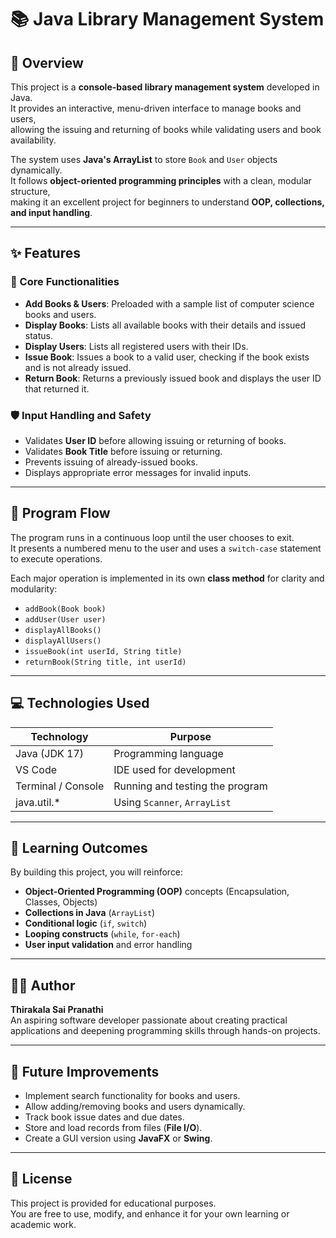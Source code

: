# 📚 Java Library Management System

## 📘 Overview
This project is a **console-based library management system** developed in Java.  
It provides an interactive, menu-driven interface to manage books and users,  
allowing the issuing and returning of books while validating users and book availability.  

The system uses **Java's ArrayList** to store `Book` and `User` objects dynamically.  
It follows **object-oriented programming principles** with a clean, modular structure,  
making it an excellent project for beginners to understand **OOP, collections, and input handling**.

---

## ✨ Features

### 🔹 Core Functionalities
- **Add Books & Users**: Preloaded with a sample list of computer science books and users.
- **Display Books**: Lists all available books with their details and issued status.
- **Display Users**: Lists all registered users with their IDs.
- **Issue Book**: Issues a book to a valid user, checking if the book exists and is not already issued.
- **Return Book**: Returns a previously issued book and displays the user ID that returned it.

### 🛡️ Input Handling and Safety
- Validates **User ID** before allowing issuing or returning of books.
- Validates **Book Title** before issuing or returning.
- Prevents issuing of already-issued books.
- Displays appropriate error messages for invalid inputs.

---

## 🔁 Program Flow
The program runs in a continuous loop until the user chooses to exit.  
It presents a numbered menu to the user and uses a `switch-case` statement to execute operations.

Each major operation is implemented in its own **class method** for clarity and modularity:

- `addBook(Book book)`
- `addUser(User user)`
- `displayAllBooks()`
- `displayAllUsers()`
- `issueBook(int userId, String title)`
- `returnBook(String title, int userId)`

---

## 💻 Technologies Used

| Technology | Purpose |
|------------|---------|
| Java (JDK 17) | Programming language |
| VS Code | IDE used for development |
| Terminal / Console | Running and testing the program |
| java.util.* | Using `Scanner`, `ArrayList` |

---

## 🎯 Learning Outcomes
By building this project, you will reinforce:
- **Object-Oriented Programming (OOP)** concepts (Encapsulation, Classes, Objects)
- **Collections in Java** (`ArrayList`)
- **Conditional logic** (`if`, `switch`)
- **Looping constructs** (`while`, `for-each`)
- **User input validation** and error handling

---

## 👩‍💻 Author
**Thirakala Sai Pranathi**  
An aspiring software developer passionate about creating practical applications and deepening programming skills through hands-on projects.

---

## 🚀 Future Improvements
- Implement search functionality for books and users.
- Allow adding/removing books and users dynamically.
- Track book issue dates and due dates.
- Store and load records from files (**File I/O**).
- Create a GUI version using **JavaFX** or **Swing**.

---

## 📝 License
This project is provided for educational purposes.  
You are free to use, modify, and enhance it for your own learning or academic work.


